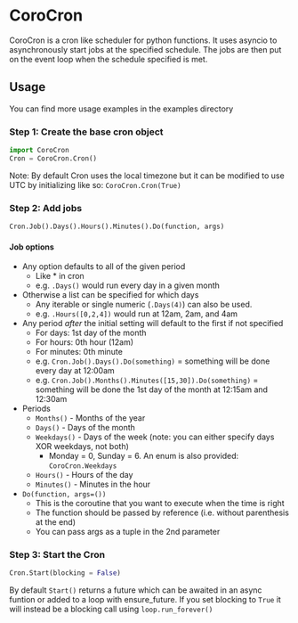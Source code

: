 # CoroCron

CoroCron is a cron like scheduler for python functions.  It uses asyncio to asynchronously start jobs at the specified schedule.  The jobs are then put on the event loop when the schedule specified is met.

## Usage

You can find more usage examples in the examples directory

### Step 1: Create the base cron object
```python
import CoroCron
Cron = CoroCron.Cron()
```
Note: By default Cron uses the local timezone but it can be modified to use UTC by initializing like so: ```CoroCron.Cron(True)```

### Step 2: Add jobs
```python
Cron.Job().Days().Hours().Minutes().Do(function, args)
```

#### Job options
* Any option defaults to all of the given period 
    *  Like * in cron
    * e.g. `.Days()` would run every day in a given month
* Otherwise a list can be specified for which days
    * Any iterable or single numeric (`.Days(4)`) can also be used.
    * e.g. `.Hours([0,2,4])` would run at 12am, 2am, and 4am
* Any period *after* the initial setting will default to the first if not specified
    * For days: 1st day of the month
    * For hours: 0th hour (12am)
    * For minutes: 0th minute
    * e.g. `Cron.Job().Days().Do(something)` = something will be done every day at 12:00am
    * e.g. `Cron.Job().Months().Minutes([15,30]).Do(something)` = something will be done the 1st day of the month at 12:15am and 12:30am
* Periods
    * `Months()` - Months of the year
    * `Days()` - Days of the month
    * `Weekdays()` - Days of the week (note: you can either specify days XOR weekdays, not both)
        * Monday = 0, Sunday = 6.  An enum is also provided: `CoroCron.Weekdays`
    * `Hours()` - Hours of the day
    * `Minutes()` - Minutes in the hour
* `Do(function, args=())`
    * This is the coroutine that you want to execute when the time is right
    * The function should be passed by reference (i.e. without parenthesis at the end)
    * You can pass args as a tuple in the 2nd parameter

### Step 3: Start the Cron

```python
Cron.Start(blocking = False)
```
By default `Start()` returns a future which can be awaited in an async funtion or added to a loop with ensure_future.
If you set blocking to `True` it will instead be a blocking call using ```loop.run_forever()```

